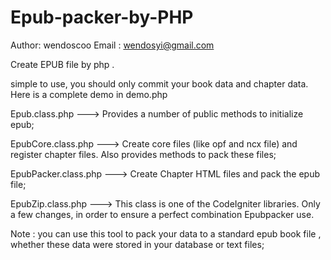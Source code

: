 Epub-packer-by-PHP
==================

Author: wendoscoo 
Email : wendosyi@gmail.com

Create EPUB file by php .

simple to use, you should only commit your book data and chapter data. Here is a complete demo in demo.php

Epub.class.php       ---> Provides a number of public methods to initialize epub;

EpubCore.class.php   ---> Create core files (like opf and ncx file) and register chapter files. Also provides methods to pack these files;

EpubPacker.class.php ---> Create Chapter HTML files and pack the epub file;

EpubZip.class.php    ---> This class is one of the CodeIgniter libraries. Only a few changes, in order to ensure a perfect combination Epubpacker use.


Note :  you can use this tool to pack your data to a standard epub book file , whether these data were stored in your database or text files;


